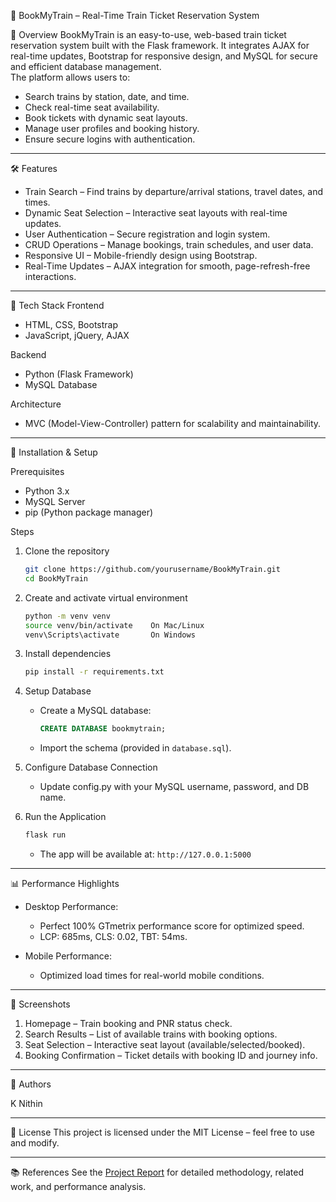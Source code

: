  🚆 BookMyTrain – Real-Time Train Ticket Reservation System

 📌 Overview
BookMyTrain is an easy-to-use, web-based train ticket reservation system built with the Flask framework. It integrates AJAX for real-time updates, Bootstrap for responsive design, and MySQL for secure and efficient database management.  
The platform allows users to:
- Search trains by station, date, and time.
- Check real-time seat availability.
- Book tickets with dynamic seat layouts.
- Manage user profiles and booking history.
- Ensure secure logins with authentication.

---

 🛠 Features
- Train Search – Find trains by departure/arrival stations, travel dates, and times.
- Dynamic Seat Selection – Interactive seat layouts with real-time updates.
- User Authentication – Secure registration and login system.
- CRUD Operations – Manage bookings, train schedules, and user data.
- Responsive UI – Mobile-friendly design using Bootstrap.
- Real-Time Updates – AJAX integration for smooth, page-refresh-free interactions.

---

 📂 Tech Stack
 Frontend
- HTML, CSS, Bootstrap
- JavaScript, jQuery, AJAX

 Backend
- Python (Flask Framework)
- MySQL Database

 Architecture
- MVC (Model-View-Controller) pattern for scalability and maintainability.

---

 🚀 Installation & Setup

 Prerequisites
- Python 3.x
- MySQL Server
- pip (Python package manager)

 Steps
1. Clone the repository
   ```bash
   git clone https://github.com/yourusername/BookMyTrain.git
   cd BookMyTrain
   ```

2. Create and activate virtual environment
   ```bash
   python -m venv venv
   source venv/bin/activate    On Mac/Linux
   venv\Scripts\activate       On Windows
   ```

3. Install dependencies
   ```bash
   pip install -r requirements.txt
   ```

4. Setup Database
   - Create a MySQL database:
     ```sql
     CREATE DATABASE bookmytrain;
     ```
   - Import the schema (provided in `database.sql`).

5. Configure Database Connection
   - Update config.py with your MySQL username, password, and DB name.

6. Run the Application
   ```bash
   flask run
   ```
   - The app will be available at: `http://127.0.0.1:5000`

---

 📊 Performance Highlights
- Desktop Performance:  
  - Perfect 100% GTmetrix performance score for optimized speed.  
  - LCP: 685ms, CLS: 0.02, TBT: 54ms.  

- Mobile Performance:  
  - Optimized load times for real-world mobile conditions.  

---

 📸 Screenshots
1. Homepage – Train booking and PNR status check.  
2. Search Results – List of available trains with booking options.  
3. Seat Selection – Interactive seat layout (available/selected/booked).  
4. Booking Confirmation – Ticket details with booking ID and journey info.  

---

 👥 Authors

K Nithin

---

 📜 License
This project is licensed under the MIT License – feel free to use and modify.

---

 📚 References
See the [Project Report](BookMyTrain_Team_05.pdf) for detailed methodology, related work, and performance analysis.
